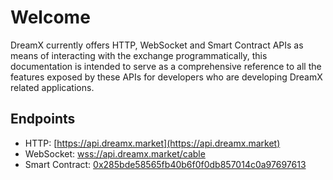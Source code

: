 # Welcome

DreamX currently offers HTTP, WebSocket and Smart Contract APIs as means of interacting with the exchange programmatically, this documentation is intended to serve as a comprehensive reference to all the features exposed by these APIs for developers who are developing DreamX related applications.

## Endpoints

* HTTP: [https://api.dreamx.market](https://api.dreamx.market)
* WebSocket: [wss://api.dreamx.market/cable](wss://api.dreamx.market/cable)
* Smart Contract: [0x285bde58565fb40b6f0f0db857014c0a97697613](https://ropsten.etherscan.io/address/0x285bde58565fb40b6f0f0db857014c0a97697613)
